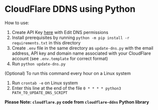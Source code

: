# CloudFlare DDNS using Python

How to use:
1. Create API Key [here](https://dash.cloudflare.com/profile/api-tokens) with Edit DNS permissions
2. Install prerequisites by running `python -m pip install -r requirements.txt` in this directory
3. Create `.env` file in the same directory as `update-dns.py` with the email address, API key and domain name associated with your CloudFlare account (see `.env.template` for correct format)
4. Run `python update-dns.py`

(Optional) To run this command every hour on a Linux system
1. Run `crontab -e` on Linux system
2. Enter this line at the end of the file `0 * * * * python3 PATH_TO_UPDATE_DNS_SCRIPT`

**Please Note: `cloudflare.py` code from `cloudflare-ddns` Python library**
